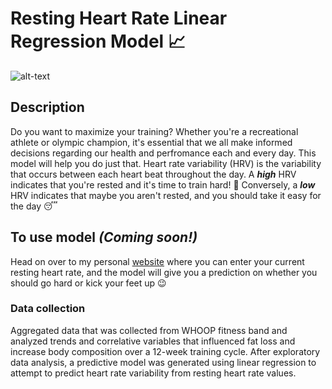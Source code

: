 # Resting Heart Rate Linear Regression Model 📈

![alt-text](https://www.marketplace.org/wp-content/uploads/2021/09/GettyImages-1169538407.jpg?fit=4011%2C2256)

## Description
Do you want to maximize your training? Whether you're a recreational athlete or olympic champion, it's essential that we all make informed decisions regarding our health and perfromance each and every day. This model will help you do just that. Heart rate variability (HRV) is the variability that occurs between each heart beat throughout the day. A ***high*** HRV indicates that you're rested and it's time to train hard! :runner: Conversely, a ***low*** HRV indicates that maybe you aren't rested, and you should take it easy for the day :sleeping:

## To use model ***(Coming soon!)***
Head on over to my personal [website](https://share.streamlit.io/jonathjd/webapp/main/main.py) where you can enter your current resting heart rate, and the model will give you a prediction on whether you should go hard or kick your feet up :wink:

### Data collection
Aggregated data that was collected from WHOOP fitness band and analyzed trends and correlative variables that influenced fat loss and increase body composition over a 12-week training cycle. After exploratory data analysis, a predictive model was generated using linear regression to attempt to predict heart rate variability from resting heart rate values.
